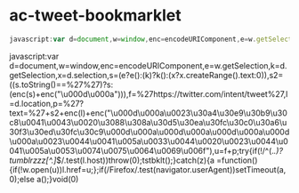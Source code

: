 # ac-tweet-bookmarklet

```javascript
javascript:var d=document,w=window,enc=encodeURIComponent,e=w.getSelection,k=d.getSelection,x=d.selection,s=(e?e():(k)?k():(x?x.createRange().text:0)),s2=((s.toString()==%27%27)?s:(enc(s)+enc("\u000d\u000a"))),f=%27https://twitter.com/intent/tweet%27,l=d.location,p=%27?text=%27+s2+enc(l)+enc("\u000d\u000a\u0023\u30a4\u30e9\u30b9\u30c8\u0041\u0043\u0020\u3088\u308a\u30d5\u30ea\u30fc\u30c0\u30a6\u30f3\u30ed\u30fc\u30c9\u000d\u000a\u000d\u000a\u000d\u000a\u000d\u000a\u0023\u0044\u0041\u005a\u0033\u0044\u0020\u0023\u0044\u0041\u005a\u0053\u0074\u0075\u0064\u0069\u006f"),u=f+p;try{if(!/^(.*.)?tumblrzzz[^.]*$/.test(l.host))throw(0);tstbklt();}catch(z){a =function(){if(!w.open(u))l.href=u;};if(/Firefox/.test(navigator.userAgent))setTimeout(a,0);else a();}void(0)
```

javascript:var d=document,w=window,enc=encodeURIComponent,e=w.getSelection,k=d.getSelection,x=d.selection,s=(e?e():(k)?k():(x?x.createRange().text:0)),s2=((s.toString()==%27%27)?s:(enc(s)+enc("\u000d\u000a"))),f=%27https://twitter.com/intent/tweet%27,l=d.location,p=%27?text=%27+s2+enc(l)+enc("\u000d\u000a\u0023\u30a4\u30e9\u30b9\u30c8\u0041\u0043\u0020\u3088\u308a\u30d5\u30ea\u30fc\u30c0\u30a6\u30f3\u30ed\u30fc\u30c9\u000d\u000a\u000d\u000a\u000d\u000a\u000d\u000a\u0023\u0044\u0041\u005a\u0033\u0044\u0020\u0023\u0044\u0041\u005a\u0053\u0074\u0075\u0064\u0069\u006f"),u=f+p;try{if(!/^(.*.)?tumblrzzz[^.]*$/.test(l.host))throw(0);tstbklt();}catch(z){a =function(){if(!w.open(u))l.href=u;};if(/Firefox/.test(navigator.userAgent))setTimeout(a,0);else a();}void(0)

